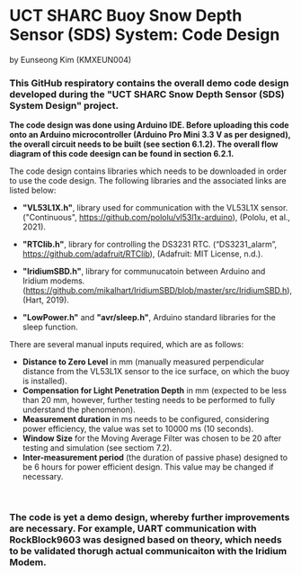 # UCT SHARC Buoy Snow Depth Sensor (SDS) System: Code Design # 
by Eunseong Kim (KMXEUN004)
<br />
### This GitHub respiratory contains the overall demo code design developed during the "UCT SHARC Snow Depth Sensor (SDS) System Design" project. 

**The code design was done using Arduino IDE.
Before uploading this code onto an Arduino microcontroller (Arduino Pro Mini 3.3 V as per designed), the overall circuit needs to be built (see section 6.1.2).
The overall flow diagram of this code deesign can be found in section 6.2.1.**
<br />

The code design contains libraries which needs to be downloaded in order to use the code design. The following libraries and the associated links are listed below:
* **"VL53L1X.h"**, library used for communication with the VL53L1X sensor. ("Continuous", https://github.com/pololu/vl53l1x-arduino), (Pololu, et al., 2021).
* **"RTClib.h"**, library for controlling the DS3231 RTC. (“DS3231_alarm”, https://github.com/adafruit/RTClib), (Adafruit: MIT License, n.d.).
* **"IridiumSBD.h"**, library for communucatoin between Arduino and Iridium modems.(https://github.com/mikalhart/IridiumSBD/blob/master/src/IridiumSBD.h), (Hart, 2019).

* **"LowPower.h"** and **"avr/sleep.h"**, Arduino standard libraries for the sleep function.


There are several manual inputs required, which are as follows:
* **Distance to Zero Level** in mm (manually measured perpendicular distance from the VL53L1X sensor to the ice surface, on which the buoy is installed).
* **Compensation for Light Penetration Depth** in mm (expected to be less than 20 mm, however, further testing needs to be performed to fully understand the phenomenon).
* **Measurement duration** in ms needs to be configured, considering power efficiency, the value was set to 10000 ms (10 seconds).
* **Window Size** for the Moving Average Filter was chosen to be 20 after testing and simulation (see sectiom 7.2).
* **Inter-measurement period** (the duration of passive phase) designed to be 6 hours for power efficient design. This value may be changed if necessary.
<br />

### The code is yet a demo design, whereby further improvements are necessary. For example, UART communication with RockBlock9603 was designed based on theory, which needs to be validated thorugh actual communicaiton with the Iridium Modem.
